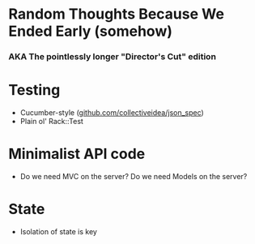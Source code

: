 <!SLIDE subsection>

# Random Thoughts Because We Ended Early (somehow)
### AKA The pointlessly longer "Director's Cut" edition

<!SLIDE bullets>
# Testing

* Cucumber-style ([github.com/collectiveidea/json_spec](https://github.com/collectiveidea/json_spec))
* Plain ol' Rack::Test

<!SLIDE >
# Minimalist API code #
* Do we need MVC on the server? Do we need Models on the server?

<!SLIDE bullets>
# State #
* Isolation of state is key